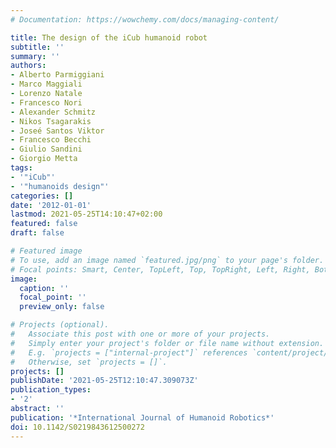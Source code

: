 ```yaml
---
# Documentation: https://wowchemy.com/docs/managing-content/

title: The design of the iCub humanoid robot
subtitle: ''
summary: ''
authors:
- Alberto Parmiggiani
- Marco Maggiali
- Lorenzo Natale
- Francesco Nori
- Alexander Schmitz
- Nikos Tsagarakis
- Joseé Santos Viktor
- Francesco Becchi
- Giulio Sandini
- Giorgio Metta
tags:
- '"iCub"'
- '"humanoids design"'
categories: []
date: '2012-01-01'
lastmod: 2021-05-25T14:10:47+02:00
featured: false
draft: false

# Featured image
# To use, add an image named `featured.jpg/png` to your page's folder.
# Focal points: Smart, Center, TopLeft, Top, TopRight, Left, Right, BottomLeft, Bottom, BottomRight.
image:
  caption: ''
  focal_point: ''
  preview_only: false

# Projects (optional).
#   Associate this post with one or more of your projects.
#   Simply enter your project's folder or file name without extension.
#   E.g. `projects = ["internal-project"]` references `content/project/deep-learning/index.md`.
#   Otherwise, set `projects = []`.
projects: []
publishDate: '2021-05-25T12:10:47.309073Z'
publication_types:
- '2'
abstract: ''
publication: '*International Journal of Humanoid Robotics*'
doi: 10.1142/S0219843612500272
---
```

